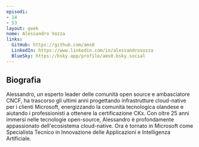```yaml
---
episodi:
- 14
- 53
layout: geek
nome: Alessandro Vozza
links:
  GitHub: https://github.com/ams0
  LinkedIn: https://www.linkedin.com/in/alessandrovozza
  BlueSky: https://bsky.app/profile/ams0.bsky.social
---
```

## Biografia

Alessandro, un esperto leader delle comunità open source e ambasciatore CNCF, ha trascorso gli ultimi anni progettando infrastrutture cloud-native per i clienti Microsoft, energizzando la comunità tecnologica olandese e aiutando i professionisti a ottenere la certificazione CKx. Con oltre 25 anni immersi nelle tecnologie open-source, Alessandro è profondamente appassionato dell'ecosistema cloud-native. Ora è tornato in Microsoft come Specialista Tecnico in Innovazione delle Applicazioni e Intelligenza Artificiale.
